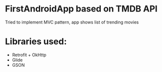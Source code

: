 # FirstAndroidApp based on TMDB API
Tried to implement MVC pattern, app shows list of trending movies
# Libraries used:
- Retrofit + OkHttp
- Glide
- GSON
